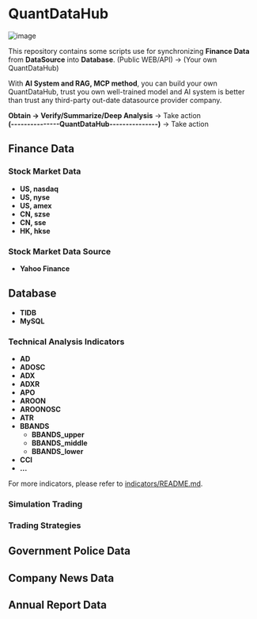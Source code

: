 # QuantDataHub

![image](https://github.com/user-attachments/assets/894afb04-b3cd-4a85-a016-b67a7fd171eb)

This repository contains some scripts use for synchronizing **Finance Data** from **DataSource** into **Database**. (Public WEB/API) -> (Your own QuantDataHub)  

With **AI System and RAG, MCP method**, you can build your own QuantDataHub, trust you own well-trained model and AI system is better than trust any third-party out-date datasource provider company.

**Obtain -> Verify/Summarize/Deep Analysis** -> Take action  
**(---------------QuantDataHub---------------)** -> Take action  

## Finance Data
### Stock Market Data
- **US, nasdaq**
- **US, nyse**
- **US, amex**
- **CN, szse**
- **CN, sse**
- **HK, hkse**
  
### Stock Market Data Source

- **Yahoo Finance**

## Database

- **TIDB**
- **MySQL**

### Technical Analysis Indicators
- **AD**
- **ADOSC**
- **ADX**
- **ADXR**
- **APO**
- **AROON**
- **AROONOSC**
- **ATR**
- **BBANDS**
  - **BBANDS_upper**
  - **BBANDS_middle**
  - **BBANDS_lower**
- **CCI**
- **...**

For more indicators, please refer to [indicators/README.md](indicators/README.md).

### Simulation Trading

### Trading Strategies

## Government Police Data

## Company News Data

## Annual Report Data



